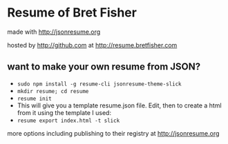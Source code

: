 Resume of Bret Fisher
=====================

made with http://jsonresume.org

hosted by http://github.com at http://resume.bretfisher.com

## want to make your own resume from JSON?

* `sudo npm install -g resume-cli jsonresume-theme-slick`
* `mkdir resume; cd resume`
* `resume init`
* This will give you a template resume.json file. Edit, then to create a html from it using the template I used:
* `resume export index.html -t slick`

more options including publishing to their registry at http://jsonresume.org
